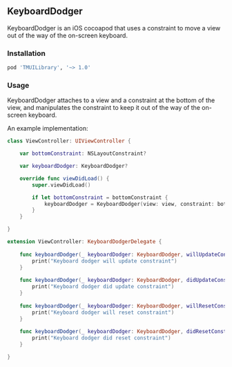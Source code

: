## KeyboardDodger

KeyboardDodger is an iOS cocoapod that uses a constraint to move a view out of the way of the on-screen keyboard.

### Installation

```ruby
pod 'TMUILibrary', '~> 1.0'
```

### Usage

KeyboardDodger attaches to a view and a constraint at the bottom of the view, and manipulates the constraint to keep it out of the way of the on-screen keyboard.

An example implementation:

```swift
class ViewController: UIViewController {

    var bottomConstraint: NSLayoutConstraint?

    var keyboardDodger: KeyboardDodger?

    override func viewDidLoad() {
        super.viewDidLoad()

        if let bottomConstraint = bottomConstraint {
            keyboardDodger = KeyboardDodger(view: view, constraint: bottomConstraint, delegate: self)
        }
    }

}

extension ViewController: KeyboardDodgerDelegate {
    
    func keyboardDodger(_ keyboardDodger: KeyboardDodger, willUpdateConstraintWith transition: KeyboardDodgerTransition) {
        print("Keyboard dodger will update constraint")
    }
    
    func keyboardDodger(_ keyboardDodger: KeyboardDodger, didUpdateConstraintWith transition: KeyboardDodgerTransition) {
        print("Keyboard dodger did update constraint")
    }
    
    func keyboardDodger(_ keyboardDodger: KeyboardDodger, willResetConstraintWith transition: KeyboardDodgerTransition) {
        print("Keyboard dodger will reset constraint")
    }
    
    func keyboardDodger(_ keyboardDodger: KeyboardDodger, didResetConstraintWith transition: KeyboardDodgerTransition) {
        print("Keyboard dodger did reset constraint")
    }

}
```
